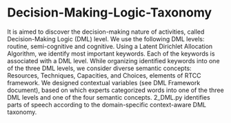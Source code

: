 # Decision-Making-Logic-Taxonomy
It is aimed to discover the decision-making nature of activities, called Decision-Making Logic (DML) level. We use the following DML levels: routine, semi-cognitive and cognitive. Using a Latent Dirichlet Allocation Algorithm, we identify most important keywords. Each of the keywords is associated with a DML level. While organizing identified keywords into one of the three DML levels, we consider diverse semantic concepts: Resources, Techniques, Capacities, and Choices, elements of RTCC framework. We designed contextual variables (see DML Framework document), based on which experts categorized words into one of the three DML levels and one of the four semantic concepts.
2_DML.py identifies parts of speech according to the domain-specific context-aware DML taxonomy.
